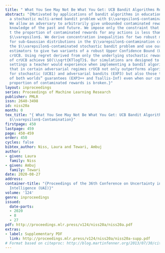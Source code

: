 ```yaml
---
title: " What You See May Not Be What You Get: UCB Bandit Algorithms Robust to $\\varepsilon$-Contamination"
abstract: "{Motivated by applications of bandit algorithms in education, we consider
  a stochastic multi-armed bandit problem with $\\varepsilon$-contaminated rewards.
  We allow an adversary to arbitrarily give unbounded contaminated rewards with full
  knowledge of the past and future. We impose only the constraint that at any time
  t the proportion of contaminated rewards for any actions is less than or equal to
  $\\varepsilon$. We derive concentration inequalities for two robust mean estimators
  for sub-Gaussian distributions in the $\\varepsilon$-contamination context. We define
  the $\\varepsilon$-contaminated stochastic bandit problem and use our robust mean
  estimators to give two variants of a robust Upper Confidence Bound (UCB) algorithm,
  crUCB. Using regret derived from only the underlying stochastic rewards, both variants
  of crUCB achieve $O(\\sqrt{KTlogT}$. Our simulations are designed to reflect reasonable
  settings a teacher would experience when implementing a bandit algorithm. We show
  that in certain adversarial regimes crUCB not only outperforms algorithms designed
  for stochastic (UCB1) and adversarial bandits (EXP3) but also those that have “best
  of both worlds” guarantees (EXP3++ and Tsallis-Inf) even when our constrainton the
  proportion of contaminated rewards is broken.}"
layout: inproceedings
series: Proceedings of Machine Learning Research
publisher: PMLR
issn: 2640-3498
id: niss20a
month: 0
tex_title: "{ What You See May Not Be What You Get: UCB Bandit Algorithms Robust to
  $\\varepsilon$-Contamination}"
firstpage: 450
lastpage: 459
page: 450-459
order: 450
cycles: false
bibtex_author: Niss, Laura and Tewari, Ambuj
author:
- given: Laura
  family: Niss
- given: Ambuj
  family: Tewari
date: 2020-08-27
address: 
container-title: "{Proceedings of the 36th Conference on Uncertainty in Artificial
  Intelligence (UAI)}"
volume: '124'
genre: inproceedings
issued:
  date-parts:
  - 2020
  - 8
  - 27
pdf: http://proceedings.mlr.press/v124/niss20a/niss20a.pdf
extras:
- label: Supplementary PDF
  link: http://proceedings.mlr.press/v124/niss20a/niss20a-supp.pdf
# Format based on citeproc: http://blog.martinfenner.org/2013/07/30/citeproc-yaml-for-bibliographies/
---
```

